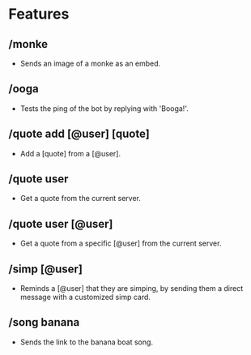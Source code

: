 # Features
## /monke
 * Sends an image of a monke as an embed.
## /ooga
 * Tests the ping of the bot by replying with 'Booga!'.
## /quote add [@user] [quote]
 * Add a [quote] from a [@user].
## /quote user
 * Get a quote from the current server.
## /quote user [@user]
 * Get a quote from a specific [@user] from the current server.
## /simp [@user]
 * Reminds a [@user] that they are simping, by sending them a direct message with a customized simp card.
## /song banana
 * Sends the link to the banana boat song.